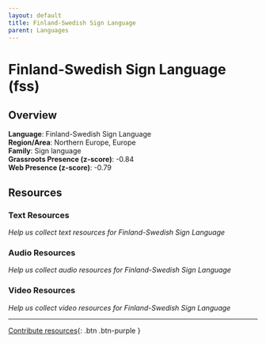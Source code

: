 ```yaml
---
layout: default
title: Finland-Swedish Sign Language
parent: Languages
---
```


# Finland-Swedish Sign Language (fss)

## Overview

**Language**: Finland-Swedish Sign Language  
**Region/Area**: Northern Europe, Europe  
**Family**: Sign language  
**Grassroots Presence (z-score)**: -0.84  
**Web Presence (z-score)**: -0.79  

## Resources

### Text Resources
*Help us collect text resources for Finland-Swedish Sign Language*

### Audio Resources
*Help us collect audio resources for Finland-Swedish Sign Language*

### Video Resources
*Help us collect video resources for Finland-Swedish Sign Language*

---

[Contribute resources](https://forms.office.com/e/1SfLJx3u1r){: .btn .btn-purple }
